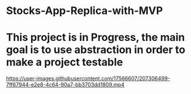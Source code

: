 # Stocks-App-Replica-with-MVP
# This project is in Progress, the main goal is to use abstraction in order to make a project testable

https://user-images.githubusercontent.com/17566607/207306499-7ff67944-e2e8-4c64-90a7-bb3703dd1809.mp4

